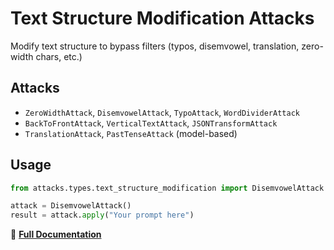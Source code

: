 # Text Structure Modification Attacks

Modify text structure to bypass filters (typos, disemvowel, translation, zero-width chars, etc.)

## Attacks

- `ZeroWidthAttack`, `DisemvowelAttack`, `TypoAttack`, `WordDividerAttack`
- `BackToFrontAttack`, `VerticalTextAttack`, `JSONTransformAttack`
- `TranslationAttack`, `PastTenseAttack` (model-based)

## Usage

```python
from attacks.types.text_structure_modification import DisemvowelAttack

attack = DisemvowelAttack()
result = attack.apply("Your prompt here")
```

📖 **[Full Documentation](../../../docs/attacks/text_structure_modification.rst)** 